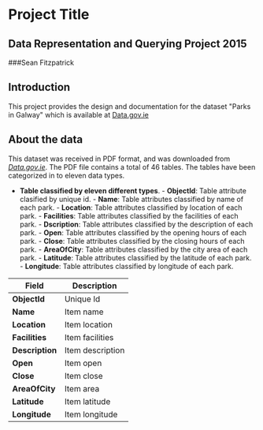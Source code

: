 # Project Title
## Data Representation and Querying Project 2015
###Sean Fitzpatrick

## Introduction
This project provides the design and documentation for the dataset "Parks in Galway" which is available at [Data.gov.ie](http://data.gov.ie)

## About the data
This dataset was received in PDF format, and was downloaded from [*Data.gov.ie*](https://data.gov.ie/dataset/parks-in-galway-city).
The PDF file contains a total of 46 tables. The tables have been categorized in to eleven data types.
   - **Table classified by eleven different types**.
    - **ObjectId**: Table attribute clasified by unique id.
    - **Name**: Table attributes classified by name of each park.
    - **Location**: Table attributes classified by location of each park.
    - **Facilities**: Table attributes classified by the facilities of each park.
    - **Dscription**: Table attributes classified by the description of each park.
    - **Open**: Table attributes classified by the opening hours of each park.
    - **Close**: Table attributes classified by the closing hours of each park.
    - **AreaOfCity**: Table attributes classified by the city area of each park.
    - **Latitude**: Table attributes classified by the latitude of each park.
    - **Longitude**: Table attributes classified by longitude of each park.
    



Field | Description
------|------------
**ObjectId** | Unique Id
**Name** | Item name
**Location** | Item location
**Facilities** | Item facilities
**Description** | Item description
**Open** | Item open
**Close** | Item close
**AreaOfCity** | Item area
**Latitude** | Item latitude
**Longitude** | Item longitude





